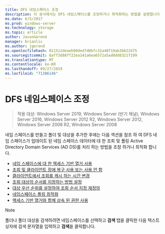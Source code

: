 ```yaml
---
title: DFS 네임스페이스 조정
description: 이 문서에서는 DFS 네임스페이스를 조정하거나 최적화하는 방법을 설명합니다.
ms.date: 6/5/2017
ms.prod: windows-server
ms.technology: storage
ms.topic: article
author: JasonGerend
manager: brianlic
ms.author: jgerend
ms.openlocfilehash: 011512deaeb99ded7d0bfc32a48f19ab3b622475
ms.sourcegitcommit: 6aff3d88ff22ea141a6ea6572a5ad8dd6321f199
ms.translationtype: MT
ms.contentlocale: ko-KR
ms.lasthandoff: 09/27/2019
ms.locfileid: "71386146"
---
```

# <a name="tuning-dfs-namespaces"></a>DFS 네임스페이스 조정

> 적용 대상: Windows Server 2019, Windows Server (반기 채널), Windows Server 2016, Windows Server 2012 R2, Windows Server 2012, Windows Server 2008 R2, Windows Server 2008

네임 스페이스를 만들고 폴더 및 대상을 추가한 후에는 다음 섹션을 참조 하 여 DFS 네임 스페이스가 업데이트 된 네임 스페이스 데이터에 대 한 조회 및 폴링 Active Directory Domain Services (AD DS)를 처리 하는 방법을 조정 하거나 최적화 합니다.

-   [네임 스페이스에 대 한 액세스 기반 열거 사용](enable-access-based-enumeration-on-a-namespace.md)
-   [조회 및 클라이언트 장애 복구 사용 또는 사용 안 함](enable-or-disable-referrals-and-client-failback.md)
-   [클라이언트에서 조회를 캐시 하는 시간 변경](change-the-amount-of-time-that-clients-cache-referrals.md)
-   [조회 대상의 순서를 지정하는 방법 설정](set-the-ordering-method-for-targets-in-referrals.md)
-   [대상 우선 순위를 설정하여 조회 순서 지정 재정의](set-target-priority-to-override-referral-ordering.md)
-   [네임스페이스 폴링 최적화](optimize-namespace-polling.md)
-   [액세스 기반 열거와 함께 상속 된 권한 사용](using-inherited-permissions-with-access-based-enumeration.md)

> [!NOTE]
> 폴더나 폴더 대상을 검색하려면 네임스페이스를 선택하고 **검색** 탭을 클릭한 다음 텍스트 상자에 검색 문자열을 입력하고 **검색**을 클릭합니다.